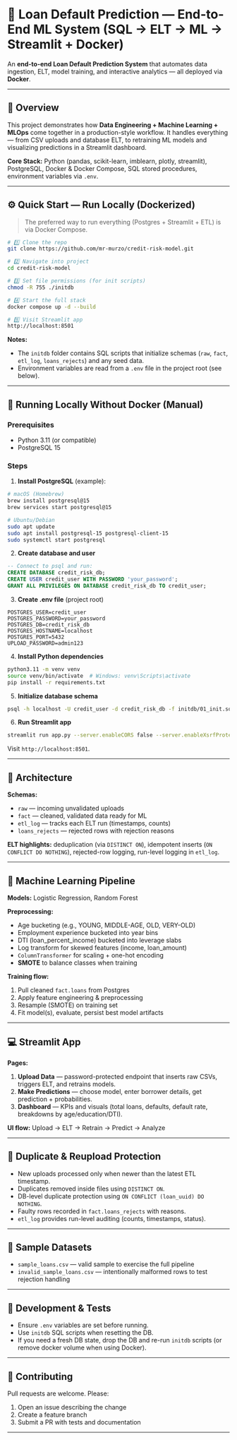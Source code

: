 # 🚀 Loan Default Prediction — End-to-End ML System (SQL → ELT → ML → Streamlit + Docker)

An **end-to-end Loan Default Prediction System** that automates data ingestion, ELT, model training, and interactive analytics — all deployed via **Docker**.

---

## 🌟 Overview

This project demonstrates how **Data Engineering + Machine Learning + MLOps** come together in a production-style workflow. It handles everything — from CSV uploads and database ELT, to retraining ML models and visualizing predictions in a Streamlit dashboard.

**Core Stack:** Python (pandas, scikit-learn, imblearn, plotly, streamlit), PostgreSQL, Docker & Docker Compose, SQL stored procedures, environment variables via `.env`.

---

## ⚙️ Quick Start — Run Locally (Dockerized)

> The preferred way to run everything (Postgres + Streamlit + ETL) is via Docker Compose.

```bash
# 1️⃣ Clone the repo
git clone https://github.com/mr-murzo/credit-risk-model.git

# 2️⃣ Navigate into project
cd credit-risk-model

# 3️⃣ Set file permissions (for init scripts)
chmod -R 755 ./initdb

# 4️⃣ Start the full stack
docker compose up -d --build

# 5️⃣ Visit Streamlit app
http://localhost:8501
```

**Notes:**

* The `initdb` folder contains SQL scripts that initialize schemas (`raw`, `fact`, `etl_log`, `loans_rejects`) and any seed data.
* Environment variables are read from a `.env` file in the project root (see below).

---

## 🚀 Running Locally Without Docker (Manual)

### Prerequisites

* Python 3.11 (or compatible)
* PostgreSQL 15

### Steps

1. **Install PostgreSQL** (example):

```bash
# macOS (Homebrew)
brew install postgresql@15
brew services start postgresql@15

# Ubuntu/Debian
sudo apt update
sudo apt install postgresql-15 postgresql-client-15
sudo systemctl start postgresql
```

2. **Create database and user**

```sql
-- Connect to psql and run:
CREATE DATABASE credit_risk_db;
CREATE USER credit_user WITH PASSWORD 'your_password';
GRANT ALL PRIVILEGES ON DATABASE credit_risk_db TO credit_user;
```

3. **Create .env file** (project root)

```
POSTGRES_USER=credit_user
POSTGRES_PASSWORD=your_password
POSTGRES_DB=credit_risk_db
POSTGRES_HOSTNAME=localhost
POSTGRES_PORT=5432
UPLOAD_PASSWORD=admin123
```

4. **Install Python dependencies**

```bash
python3.11 -m venv venv
source venv/bin/activate  # Windows: venv\Scripts\activate
pip install -r requirements.txt
```

5. **Initialize database schema**

```bash
psql -h localhost -U credit_user -d credit_risk_db -f initdb/01_init.sql
```

6. **Run Streamlit app**

```bash
streamlit run app.py --server.enableCORS false --server.enableXsrfProtection false
```

Visit `http://localhost:8501`.

---

## 🧱 Architecture

**Schemas:**

* `raw` — incoming unvalidated uploads
* `fact` — cleaned, validated data ready for ML
* `etl_log` — tracks each ELT run (timestamps, counts)
* `loans_rejects` — rejected rows with rejection reasons

**ELT highlights:** deduplication (via `DISTINCT ON`), idempotent inserts (`ON CONFLICT DO NOTHING`), rejected-row logging, run-level logging in `etl_log`.

---

## 🧠 Machine Learning Pipeline

**Models:** Logistic Regression, Random Forest

**Preprocessing:**

* Age bucketing (e.g., YOUNG, MIDDLE-AGE, OLD, VERY-OLD)
* Employment experience bucketed into year bins
* DTI (loan_percent_income) bucketed into leverage slabs
* Log transform for skewed features (income, loan_amount)
* `ColumnTransformer` for scaling + one-hot encoding
* **SMOTE** to balance classes when training

**Training flow:**

1. Pull cleaned `fact.loans` from Postgres
2. Apply feature engineering & preprocessing
3. Resample (SMOTE) on training set
4. Fit model(s), evaluate, persist best model artifacts

---

## 💻 Streamlit App

**Pages:**

1. **Upload Data** — password-protected endpoint that inserts raw CSVs, triggers ELT, and retrains models.
2. **Make Predictions** — choose model, enter borrower details, get prediction + probabilities.
3. **Dashboard** — KPIs and visuals (total loans, defaults, default rate, breakdowns by age/education/DTI).

**UI flow:** Upload → ELT → Retrain → Predict → Analyze

---

## 🔁 Duplicate & Reupload Protection

* New uploads processed only when newer than the latest ETL timestamp.
* Duplicates removed inside files using `DISTINCT ON`.
* DB-level duplicate protection using `ON CONFLICT (loan_uuid) DO NOTHING`.
* Faulty rows recorded in `fact.loans_rejects` with reasons.
* `etl_log` provides run-level auditing (counts, timestamps, status).

---

## 📂 Sample Datasets

* `sample_loans.csv` — valid sample to exercise the full pipeline
* `invalid_sample_loans.csv` — intentionally malformed rows to test rejection handling

---

## 🧪 Development & Tests

* Ensure `.env` variables are set before running.
* Use `initdb` SQL scripts when resetting the DB.
* If you need a fresh DB state, drop the DB and re-run `initdb` scripts (or remove docker volume when using Docker).

---

## 🤝 Contributing

Pull requests are welcome. Please:

1. Open an issue describing the change
2. Create a feature branch
3. Submit a PR with tests and documentation

---
